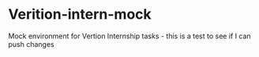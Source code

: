 # Verition-intern-mock
Mock environment for Vertion Internship tasks - this is a test to see if I can push changes
